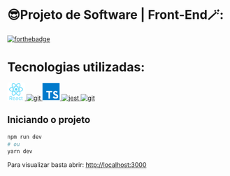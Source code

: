 # 😎Projeto de Software | Front-End🪄:

[![forthebadge](https://forthebadge.com/images/badges/made-with-typescript.svg)](https://forthebadge.com)

# Tecnologias utilizadas:
<p align="left"> 

<a href="https://reactjs.org/" target="_blank"> <img src="https://raw.githubusercontent.com/devicons/devicon/master/icons/react/react-original-wordmark.svg" alt="react" width="40" height="40"/> </a>
<a href="https://nextjs.org/" target="_blank"> <img src="https://camo.githubusercontent.com/92ec9eb7eeab7db4f5919e3205918918c42e6772562afb4112a2909c1aaaa875/68747470733a2f2f6173736574732e76657263656c2e636f6d2f696d6167652f75706c6f61642f76313630373535343338352f7265706f7369746f726965732f6e6578742d6a732f6e6578742d6c6f676f2e706e67" alt="git" width="40" height="40"/> </a> 
<a href="https://www.typescriptlang.org/" target="_blank"> <img src="https://raw.githubusercontent.com/devicons/devicon/master/icons/typescript/typescript-original.svg" alt="typescript" width="40" height="40"/> </a>
<a href="https://jestjs.io/pt-BR/" target="_blank"> <img src="https://raw.githubusercontent.com/styled-components/brand/master/styled-components.png" alt="jest" width="40" height="40"/> </a> 
<a href="https://ant.design/" target="_blank"> <img src="https://camo.githubusercontent.com/363242675617648bfbedd1610f89ac28df0f9e1bac8749d83109fafdf8524fff/68747470733a2f2f67772e616c697061796f626a656374732e636f6d2f7a6f732f726d73706f7274616c2f4b4470677667754d704766716148506a6963524b2e737667" alt="git" width="40" height="40"/> </a> 

</p>



## Iniciando o projeto
```bash
npm run dev
# ou
yarn dev
```

Para visualizar basta abrir: [http://localhost:3000](http://localhost:3000)

